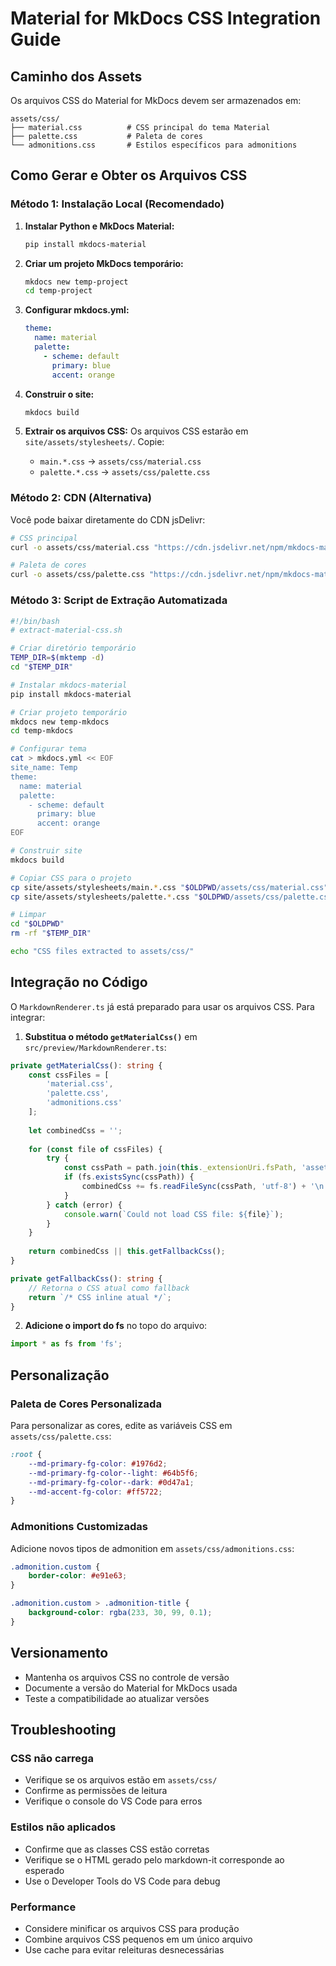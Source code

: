 # Material for MkDocs CSS Integration Guide

## Caminho dos Assets

Os arquivos CSS do Material for MkDocs devem ser armazenados em:
```
assets/css/
├── material.css          # CSS principal do tema Material
├── palette.css           # Paleta de cores
└── admonitions.css       # Estilos específicos para admonitions
```

## Como Gerar e Obter os Arquivos CSS

### Método 1: Instalação Local (Recomendado)

1. **Instalar Python e MkDocs Material:**
   ```bash
   pip install mkdocs-material
   ```

2. **Criar um projeto MkDocs temporário:**
   ```bash
   mkdocs new temp-project
   cd temp-project
   ```

3. **Configurar mkdocs.yml:**
   ```yaml
   theme:
     name: material
     palette:
       - scheme: default
         primary: blue
         accent: orange
   ```

4. **Construir o site:**
   ```bash
   mkdocs build
   ```

5. **Extrair os arquivos CSS:**
   Os arquivos CSS estarão em `site/assets/stylesheets/`. Copie:
   - `main.*.css` → `assets/css/material.css`
   - `palette.*.css` → `assets/css/palette.css`

### Método 2: CDN (Alternativa)

Você pode baixar diretamente do CDN jsDelivr:

```bash
# CSS principal
curl -o assets/css/material.css "https://cdn.jsdelivr.net/npm/mkdocs-material@9.5.3/src/assets/stylesheets/main.css"

# Paleta de cores
curl -o assets/css/palette.css "https://cdn.jsdelivr.net/npm/mkdocs-material@9.5.3/src/assets/stylesheets/palette.css"
```

### Método 3: Script de Extração Automatizada

```bash
#!/bin/bash
# extract-material-css.sh

# Criar diretório temporário
TEMP_DIR=$(mktemp -d)
cd "$TEMP_DIR"

# Instalar mkdocs-material
pip install mkdocs-material

# Criar projeto temporário
mkdocs new temp-mkdocs
cd temp-mkdocs

# Configurar tema
cat > mkdocs.yml << EOF
site_name: Temp
theme:
  name: material
  palette:
    - scheme: default
      primary: blue
      accent: orange
EOF

# Construir site
mkdocs build

# Copiar CSS para o projeto
cp site/assets/stylesheets/main.*.css "$OLDPWD/assets/css/material.css"
cp site/assets/stylesheets/palette.*.css "$OLDPWD/assets/css/palette.css"

# Limpar
cd "$OLDPWD"
rm -rf "$TEMP_DIR"

echo "CSS files extracted to assets/css/"
```

## Integração no Código

O `MarkdownRenderer.ts` já está preparado para usar os arquivos CSS. Para integrar:

1. **Substitua o método `getMaterialCss()`** em `src/preview/MarkdownRenderer.ts`:

```typescript
private getMaterialCss(): string {
    const cssFiles = [
        'material.css',
        'palette.css', 
        'admonitions.css'
    ];
    
    let combinedCss = '';
    
    for (const file of cssFiles) {
        try {
            const cssPath = path.join(this._extensionUri.fsPath, 'assets', 'css', file);
            if (fs.existsSync(cssPath)) {
                combinedCss += fs.readFileSync(cssPath, 'utf-8') + '\n';
            }
        } catch (error) {
            console.warn(`Could not load CSS file: ${file}`);
        }
    }
    
    return combinedCss || this.getFallbackCss();
}

private getFallbackCss(): string {
    // Retorna o CSS atual como fallback
    return `/* CSS inline atual */`;
}
```

2. **Adicione o import do fs** no topo do arquivo:
```typescript
import * as fs from 'fs';
```

## Personalização

### Paleta de Cores Personalizada

Para personalizar as cores, edite as variáveis CSS em `assets/css/palette.css`:

```css
:root {
    --md-primary-fg-color: #1976d2;
    --md-primary-fg-color--light: #64b5f6;
    --md-primary-fg-color--dark: #0d47a1;
    --md-accent-fg-color: #ff5722;
}
```

### Admonitions Customizadas

Adicione novos tipos de admonition em `assets/css/admonitions.css`:

```css
.admonition.custom {
    border-color: #e91e63;
}

.admonition.custom > .admonition-title {
    background-color: rgba(233, 30, 99, 0.1);
}
```

## Versionamento

- Mantenha os arquivos CSS no controle de versão
- Documente a versão do Material for MkDocs usada
- Teste a compatibilidade ao atualizar versões

## Troubleshooting

### CSS não carrega
- Verifique se os arquivos estão em `assets/css/`
- Confirme as permissões de leitura
- Verifique o console do VS Code para erros

### Estilos não aplicados
- Confirme que as classes CSS estão corretas
- Verifique se o HTML gerado pelo markdown-it corresponde ao esperado
- Use o Developer Tools do VS Code para debug

### Performance
- Considere minificar os arquivos CSS para produção
- Combine arquivos CSS pequenos em um único arquivo
- Use cache para evitar releituras desnecessárias